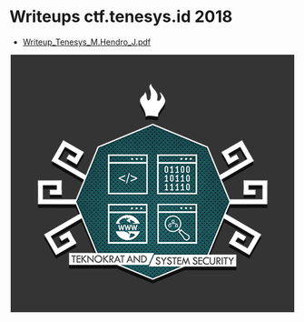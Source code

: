 
# Writeups ctf.tenesys.id 2018

- [Writeup_Tenesys_M.Hendro_J.pdf](https://github.com/muhammadhendro/CTF-Writeups/blob/master/Tenesys%202018%20ctf.tenesys.id/Writeup_Tenesys_M.Hendro_J.pdf)

<p align="center"><img  src="Tenesys.png"></p>
